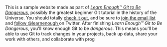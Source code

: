 This is a sample website made as part of [_Learn Enough™ Git to Be
Dangerous_](http://learnenough.com/git-tutorial), possibly the greatest
beginner Git tutorial in the history of the Universe. You should totally [
check it out](http://learnenough.com/git-tutorial), and be sure to [join
the email list](http://learnenough.com/#email_list) and [follow @learnenough
](http://twitter.com/learnenough) on Twitter.
After finishing _Learn Enough™ Git to Be Dangerous_, you'll know enough Git
to be _dangerous_. This means you'll be able to use Git to track changes in
your projects, back up data, share your work with others, and collaborate
with prog
